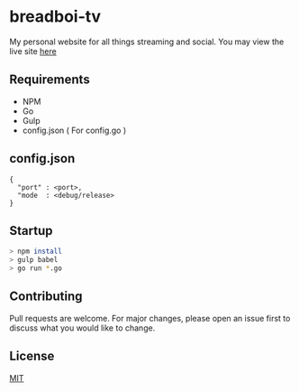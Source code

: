 # breadboi-tv

My personal website for all things streaming and social. You may view the live site [here](https://breadboi.tv/)

## Requirements

- NPM
- Go
- Gulp
- config.json ( For config.go )

## config.json
```
{
  "port" : <port>,
  "mode  : <debug/release>
}
```

## Startup

```bash
> npm install
> gulp babel
> go run *.go
```

## Contributing
Pull requests are welcome. For major changes, please open an issue first to discuss what you would like to change.

## License
[MIT](https://choosealicense.com/licenses/mit/)
